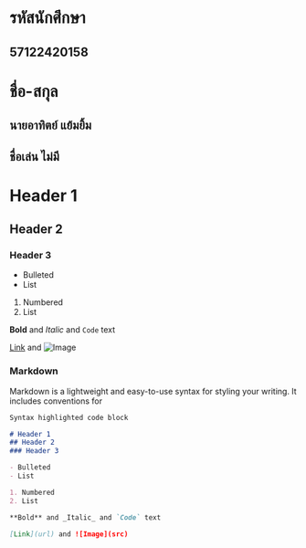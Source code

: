 # รหัสนักศึกษา 
## 57122420158
# ชื่อ-สกุล 
## นายอาทิตย์ แย้มยิ้ม
## ชื่อเล่น ไม่มี

# Header 1
## Header 2
### Header 3

- Bulleted
- List

1. Numbered
2. List

**Bold** and _Italic_ and `Code` text

[Link](url) and ![Image](src)

### Markdown

Markdown is a lightweight and easy-to-use syntax for styling your writing. It includes conventions for

```markdown
Syntax highlighted code block

# Header 1
## Header 2
### Header 3

- Bulleted
- List

1. Numbered
2. List

**Bold** and _Italic_ and `Code` text

[Link](url) and ![Image](src)

